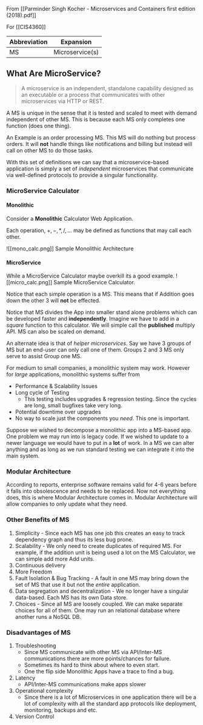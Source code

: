 From [[Parminder Singh Kocher - Microservices and Containers first edition (2018).pdf]]

For [[CIS4360]]

| Abbreviation | Expansion       |
| ------------ | --------------- |
| MS           | Microservice(s) |

## What Are MicroService?
> A microservice is an independent, standalone capability designed as an executable or a process that communicates with other microservices via HTTP or REST.

A MS is unique in the sense that it is tested and scaled to meet with demand independent of other MS. This is because each MS only completes one function (does one thing).  

An Example is an order processing MS. This MS will do nothing but process orders. It will **not** handle things like notifications and billing but instead will call on other MS to do those tasks.

With this set of definitions we can say that a microservice-based application is simply a set of *independent* microservices that communicate via well-defined protocols to provide a singular functionality. 

### MicroService Calculator
#### Monolithic
Consider a **Monolithic** Calculator Web Application.

Each operation, $+, -, *, /, \dotso$ may be defined as functions that may call each other. 

![[mono_calc.png]]
Sample Monolithic Architecture

#### MicroService
While a MicroService Calculator maybe overkill its a good example. 
![[micro_calc.png]]
Sample MicroService Calculator.

Notice that each simple operation is a MS. This means that if Addition goes down the other 3 will **not** be effected. 

Notice that MS divides the App into smaller stand alone problems which can be developed faster and **independently**. Imagine we have to add in a *square* function to this calculator. We will simple call the **published** multiply API. MS can also be scaled on demand. 

An alternate idea is that of *helper microservices*. Say we have 3 groups of MS but an end-user can only call one of them. Groups 2 and 3 MS only serve to assist Group one MS.

For medium to small companies, a monolithic system may work. However for *large* applications, monolithic systems suffer from 
- Performance & Scalability Issues
- Long cycle of Testing
	- This testing includes upgrades & regression testing. Since the cycles are long, small bugfixes take very long.
- Potential downtime over upgrades
- No way to scale just the components you *need*. This one is important. 

Suppose we wished to decompose a monolithic app into a MS-based app. One problem we may run into is legacy code. If we wished to update to a newer language we would have to put in a **lot** of work. In a MS we can alter anything and as long as we run standard testing we can integrate it into the main system. 

### Modular Architecture
According to reports, enterprise software remains valid for 4-6 years before it falls into obsolescence and needs to be replaced. Now not everything does, this is where Modular Architecture comes in. Modular Architecture will allow companies to only update what they need.

### Other Benefits of MS
1. Simplicity - Since each MS has one job this creates an easy to track dependency graph and thus its less bug prone.
2. Scalability - We only need to create duplicates of required MS. For example, if the addition unit is being used a lot on the MS Calculator, we can simple add more Add units. 
3. Continuous delivery 
4. More Freedom
5. Fault Isolation & Bug Tracking - A fault in one MS may bring down the set of MS that use it but not the *entire* application.
6. Data segregation and decentralization - We no longer have a singular data-based. Each MS has its own Data store.
7. Choices - Since all MS are loosely coupled. We can make separate choices for all of them. One may run an relational database where another runs a NoSQL DB.

### Disadvantages of MS
1. Troubleshooting
	-	Since MS communicate with other MS via API/Inter-MS communications there are more points/chances for failure. 
	-	Sometimes its hard to think about where to even start.
	-	One the flip side Monolithic Apps have a trace to find a bug.
2. Latency 
	- API/Inter-MS communications make apps slower
3. Operational complexity
	- Since there is a lot of MIcroservices in one application there will be a lot of complexity with all the standard app protocols like deployment, monitoring, backups and etc. 
4. Version Control 